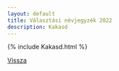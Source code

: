 ```yaml
---
layout: default
title: Választási névjegyzék 2022
description: Kakasd
---
```


{% include Kakasd.html %}

[Vissza](./)